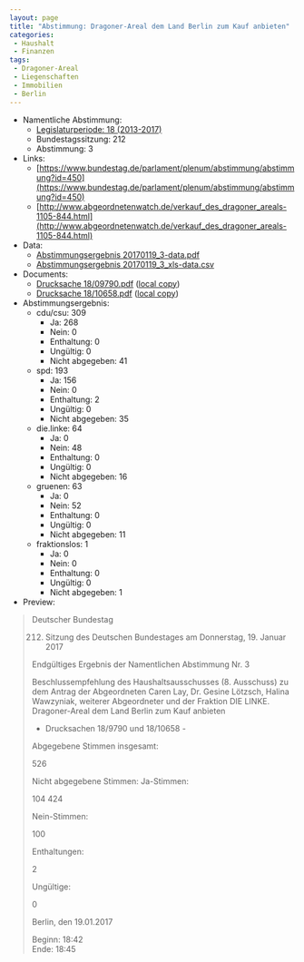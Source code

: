 ```yaml
---
layout: page
title: "Abstimmung: Dragoner-Areal dem Land Berlin zum Kauf anbieten"
categories:
 - Haushalt
 - Finanzen
tags:
 - Dragoner-Areal
 - Liegenschaften
 - Immobilien
 - Berlin
---
```


* Namentliche Abstimmung:
    * [Legislaturperiode: 18 (2013-2017)](https://de.wikipedia.org/wiki/18._Deutscher_Bundestag)
    * Bundestagssitzung: 212
    * Abstimmung: 3
* Links: 
    * [https://www.bundestag.de/parlament/plenum/abstimmung/abstimmung?id=450](https://www.bundestag.de/parlament/plenum/abstimmung/abstimmung?id=450)
    * [http://www.abgeordnetenwatch.de/verkauf_des_dragoner_areals-1105-844.html](http://www.abgeordnetenwatch.de/verkauf_des_dragoner_areals-1105-844.html)
* Data: 
    * [Abstimmungsergebnis 20170119_3-data.pdf](/res/abstimmungsliste/20170119_3-data.pdf)
    * [Abstimmungsergebnis 20170119_3_xls-data.csv](/res/abstimmungsliste/analyses/20170119_3_xls-data.csv)
* Documents: 
    * [Drucksache 18/09790.pdf](http://dip21.bundestag.de/dip21/btd/18/097/1809790.pdf) ([local copy](/res/abstimmungsdaten/018-212-03/1809790.pdf))
    * [Drucksache 18/10658.pdf](http://dip21.bundestag.de/dip21/btd/18/106/1810658.pdf) ([local copy](/res/abstimmungsdaten/018-212-03/1810658.pdf))
* Abstimmungsergebnis:
    * cdu/csu: 309
        * Ja: 268
        * Nein: 0
        * Enthaltung: 0
        * Ungültig: 0
        * Nicht abgegeben: 41
    * spd: 193
        * Ja: 156
        * Nein: 0
        * Enthaltung: 2
        * Ungültig: 0
        * Nicht abgegeben: 35
    * die.linke: 64
        * Ja: 0
        * Nein: 48
        * Enthaltung: 0
        * Ungültig: 0
        * Nicht abgegeben: 16
    * gruenen: 63
        * Ja: 0
        * Nein: 52
        * Enthaltung: 0
        * Ungültig: 0
        * Nicht abgegeben: 11
    * fraktionslos: 1
        * Ja: 0
        * Nein: 0
        * Enthaltung: 0
        * Ungültig: 0
        * Nicht abgegeben: 1
* Preview: 
> Deutscher Bundestag
> 
> 212. Sitzung des Deutschen Bundestages
> am Donnerstag, 19. Januar 2017
> 
> Endgültiges Ergebnis der Namentlichen Abstimmung Nr. 3
> 
> Beschlussempfehlung des Haushaltsausschusses (8. Ausschuss) zu dem Antrag der
> Abgeordneten Caren Lay, Dr. Gesine Lötzsch, Halina Wawzyniak, weiterer Abgeordneter
> und der Fraktion DIE LINKE.
> Dragoner-Areal dem Land Berlin zum Kauf anbieten
> - Drucksachen 18/9790 und 18/10658 -
> 
> Abgegebene Stimmen insgesamt:
> 
> 526
> 
> Nicht abgegebene Stimmen:
> Ja-Stimmen:
> 
> 104
> 424
> 
> Nein-Stimmen:
> 
> 100
> 
> Enthaltungen:
> 
> 2
> 
> Ungültige:
> 
> 0
> 
> Berlin, den 19.01.2017
> 
> Beginn: 18:42  
> Ende: 18:45
